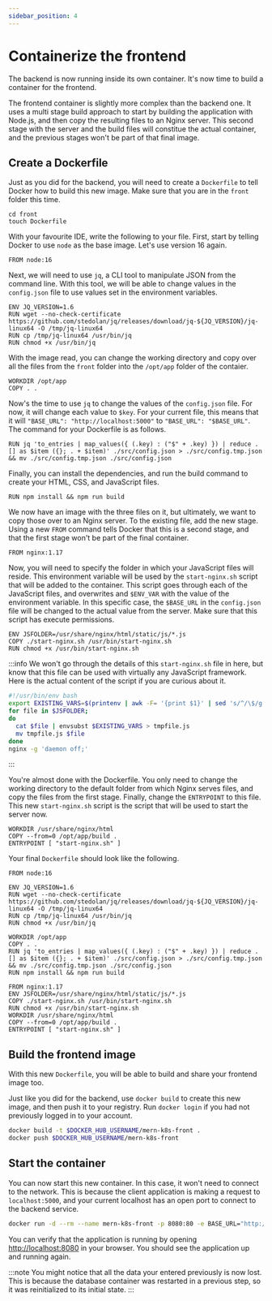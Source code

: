 ```yaml
---
sidebar_position: 4
---
```

# Containerize the frontend
The backend is now running inside its own container. It's now time to build a container for the frontend.

The frontend container is slightly  more complex than the backend one. It uses a multi stage build approach to start by building the application with Node.js, and then copy the resulting files to an Nginx server. This second stage with the server and the build files will constitue the actual container, and the previous stages won't be part of that final image.

## Create a Dockerfile
Just as you did for the backend, you will need to create a `Dockerfile` to tell Docker how to build this new image. Make sure that you are in the `front` folder this time.

```
cd front
touch Dockerfile
```

With your favourite IDE, write the following to your file. First, start by telling Docker to use `node` as the base image. Let's use version 16 again.

```docker
FROM node:16
```

Next, we will need to use `jq`, a CLI tool to manipulate JSON from the command line. With this tool, we will be able to change values in the `config.json` file to use values set in the environment variables.

```docker
ENV JQ_VERSION=1.6
RUN wget --no-check-certificate https://github.com/stedolan/jq/releases/download/jq-${JQ_VERSION}/jq-linux64 -O /tmp/jq-linux64
RUN cp /tmp/jq-linux64 /usr/bin/jq
RUN chmod +x /usr/bin/jq
```

With the image read, you can change the working directory and copy over all the files from the `front` folder into the `/opt/app` folder of the contaier.

```docker
WORKDIR /opt/app
COPY . .
```

Now's the time to use `jq` to change the values of the `config.json` file. For now, it will change each value to `$key`. For your current file, this means that it will `"BASE_URL": "http://localhost:5000"` to `"BASE_URL": "$BASE_URL"`. The command for your Dockerfile is as follows.

```docker
RUN jq 'to_entries | map_values({ (.key) : ("$" + .key) }) | reduce .[] as $item ({}; . + $item)' ./src/config.json > ./src/config.tmp.json && mv ./src/config.tmp.json ./src/config.json
```

Finally, you can install the dependencies, and run the build command to create your HTML, CSS, and JavaScript files.

```docker
RUN npm install && npm run build
```

We now have an image with the three files on it, but ultimately, we want to copy those over to an Nginx server. To the existing file, add the new stage. Using a new `FROM` command tells Docker that this is a second stage, and that the first stage won't be part of the final container.

```docker
FROM nginx:1.17
```

Now, you will need to specify the folder in which your JavaScript files will reside. This environment variable will be used by the `start-nginx.sh` script that will be added to the container. This script goes through each of the JavaScript files, and overwrites and `$ENV_VAR` with the value of the environment variable. In this specific case, the `$BASE_URL` in the `config.json` file will be changed to the actual value from the server. Make sure that this script has execute permissions.

```docker
ENV JSFOLDER=/usr/share/nginx/html/static/js/*.js
COPY ./start-nginx.sh /usr/bin/start-nginx.sh
RUN chmod +x /usr/bin/start-nginx.sh
```

:::info
We won't go through the details of this `start-nginx.sh` file in here, but know that this file can be used with virtually any JavaScript framework. Here is the actual content of the script if you are curious about it.

```bash
#!/usr/bin/env bash
export EXISTING_VARS=$(printenv | awk -F= '{print $1}' | sed 's/^/\$/g' | paste -sd,); 
for file in $JSFOLDER;
do
  cat $file | envsubst $EXISTING_VARS > tmpfile.js
  mv tmpfile.js $file
done
nginx -g 'daemon off;'
```
:::

You're almost done with the Dockerfile. You only need to change the working directory to the default folder from which Nginx serves files, and copy the files from the first stage. Finally, change the `ENTRYPOINT` to this file. This new `start-nginx.sh` script is the script that will be used to start the server now.

```docker
WORKDIR /usr/share/nginx/html
COPY --from=0 /opt/app/build .
ENTRYPOINT [ "start-nginx.sh" ]
```

Your final `Dockerfile` should look like the following.

```docker
FROM node:16

ENV JQ_VERSION=1.6
RUN wget --no-check-certificate https://github.com/stedolan/jq/releases/download/jq-${JQ_VERSION}/jq-linux64 -O /tmp/jq-linux64
RUN cp /tmp/jq-linux64 /usr/bin/jq
RUN chmod +x /usr/bin/jq

WORKDIR /opt/app
COPY . .
RUN jq 'to_entries | map_values({ (.key) : ("$" + .key) }) | reduce .[] as $item ({}; . + $item)' ./src/config.json > ./src/config.tmp.json && mv ./src/config.tmp.json ./src/config.json
RUN npm install && npm run build

FROM nginx:1.17
ENV JSFOLDER=/usr/share/nginx/html/static/js/*.js
COPY ./start-nginx.sh /usr/bin/start-nginx.sh
RUN chmod +x /usr/bin/start-nginx.sh
WORKDIR /usr/share/nginx/html
COPY --from=0 /opt/app/build .
ENTRYPOINT [ "start-nginx.sh" ]
```

## Build the frontend image
With this new `Dockerfile`, you will be able to build and share your frontend image too.

Just like you did for the backend, use `docker build` to create this new image, and then push it to your registry. Run `docker login` if you had not previously logged in to your account.

```bash 
docker build -t $DOCKER_HUB_USERNAME/mern-k8s-front .
docker push $DOCKER_HUB_USERNAME/mern-k8s-front
```

## Start the container
You can now start this new container. In this case, it won't need to connect to the network. This is because the client application is making a request to `localhost:5000`, and your current localhost has an open port to connect to the backend service.

```bash
docker run -d --rm --name mern-k8s-front -p 8080:80 -e BASE_URL="http://localhost:5000" $DOCKER_HUB_USERNAME/mern-k8s-front
```

You can verify that the application is running by opening [http://localhost:8080](localhost:8080) in your browser. You should see the application up and running again. 

:::note
You might notice that all the data your entered previously is now lost. This is because the database container was restarted in a previous step, so it was reinitialized to its initial state.
:::
